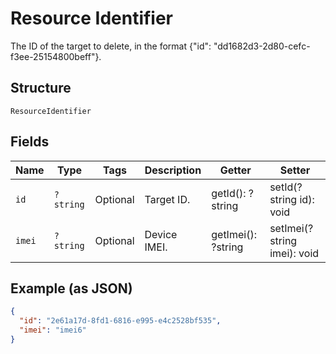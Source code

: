 
# Resource Identifier

The ID of the target to delete, in the format {"id": "dd1682d3-2d80-cefc-f3ee-25154800beff"}.

## Structure

`ResourceIdentifier`

## Fields

| Name | Type | Tags | Description | Getter | Setter |
|  --- | --- | --- | --- | --- | --- |
| `id` | `?string` | Optional | Target ID. | getId(): ?string | setId(?string id): void |
| `imei` | `?string` | Optional | Device IMEI. | getImei(): ?string | setImei(?string imei): void |

## Example (as JSON)

```json
{
  "id": "2e61a17d-8fd1-6816-e995-e4c2528bf535",
  "imei": "imei6"
}
```

